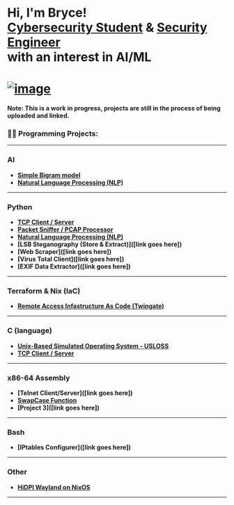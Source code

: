 # Hi, I'm Bryce! <br/><a href="https://www.linkedin.com/in/brycethorpe/">Cybersecurity Student</a> & <a href="https://github.com/Surf-Wax">Security Engineer</a> <br/>with an interest in AI/ML

# [![image](https://img.shields.io/badge/LinkedIn-0077B5?style=for-the-badge&logo=linkedin&logoColor=white)](https://linkedin.com/in/brycethorpe)

<b> Note: This is a work in progress, projects are still in the process of being uploaded and linked.

### 👨‍💻 Programming Projects:

---

### AI
  - [Simple Bigram model](https://github.com/Surf-Wax/bigram-python)
  - [Natural Language Processing (NLP)](https://github.com/Surf-Wax/Natural-Language-Processing)

--- 

### Python
  - [TCP Client / Server](https://github.com/Surf-Wax/TCP-Client-Server-Python)
  - [Packet Sniffer / PCAP Processor](https://github.com/Surf-Wax/Packet-Sniffer-PCAP-Analyzer-Python)
  - [Natural Language Processing (NLP)](https://github.com/Surf-Wax/Natural-Language-Processing)
  - [LSB Steganography (Store & Extract)]([link goes here])
  - [Web Scraper]([link goes here])
  - [Virus Total Client]([link goes here])
  - [EXIF Data Extractor]([link goes here])
    
---

### Terraform & Nix (IaC)
  - [Remote Access Infastructure As Code (Twingate)](https://github.com/Surf-Wax/twingate-terraform)

---
 
### C (language)
  - [Unix-Based Simulated Operating System - USLOSS](https://github.com/Surf-Wax/usloss)
  - [TCP Client / Server](https://github.com/Surf-Wax/TCP-Client-Server)

---

### x86-64 Assembly
  - [Telnet Client/Server]([link goes here])
  - [SwapCase Function](https://github.com/Surf-Wax/SwapCase)
  - [Project 3]([link goes here])

---

### Bash
  - [IPtables Configurer]([link goes here])

---

### Other
  - [HiDPI Wayland on NixOS](https://github.com/Surf-Wax/nixos-wayland-hidpi)

--- 



<!--
**Surf-Wax/Surf-Wax** is a ✨ _special_ ✨ repository because its `README.md` (this file) appears on your GitHub profile.

Here are some ideas to get you started:

- 🔭 I’m currently working on ...
- 🌱 I’m currently learning ...
- 👯 I’m looking to collaborate on ...
- 🤔 I’m looking for help with ...
- 💬 Ask me about ...
- 📫 How to reach me: ...
- 😄 Pronouns: ...
- ⚡ Fun fact: ...
-->
